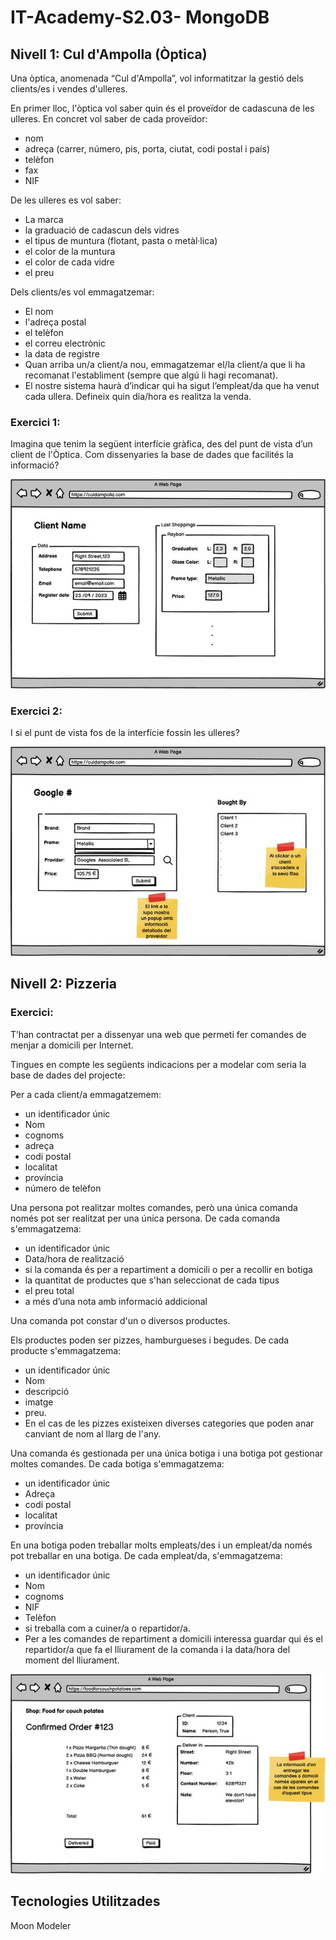 # IT-Academy-S2.03- MongoDB

## Nivell 1: Cul d'Ampolla (Òptica)

Una òptica, anomenada “Cul d'Ampolla”, vol informatitzar la gestió dels clients/es i vendes d'ulleres.

En primer lloc, l'òptica vol saber quin és el proveïdor de cadascuna de les ulleres. En concret vol saber de cada proveïdor: 
* nom
* adreça (carrer, número, pis, porta, ciutat, codi postal i país)
* telèfon
* fax
* NIF
  
De les ulleres es vol saber: 
* La marca
* la graduació de cadascun dels vidres
* el tipus de muntura (flotant, pasta o metàl·lica)
* el color de la muntura
* el color de cada vidre
* el preu
  
Dels clients/es vol emmagatzemar:
* El nom
* l'adreça postal
* el telèfon
* el correu electrònic
* la data de registre
* Quan arriba un/a client/a nou, emmagatzemar el/la client/a que li ha recomanat l'establiment (sempre que algú li hagi recomanat).
* El nostre sistema haurà d’indicar qui ha sigut l’empleat/da que ha venut cada ullera. Defineix quin dia/hora es realitza la venda.

### Exercici 1: 
Imagina que tenim la següent interfície gràfica, des del punt de vista d’un client de l'Òptica. Com dissenyaries la base de dades que facilités la informació?

![image info](./pictures/ex1-optica.jpg)

### Exercici 2:
I si el punt de vista fos de la interfície fossin les ulleres?

![image info](./pictures/ex2-optica.jpg)


## Nivell 2: Pizzeria

### Exercici:
T’han contractat per a dissenyar una web que permeti fer comandes de menjar a domicili per Internet.

Tingues en compte les següents indicacions per a modelar com seria la base de dades del projecte:

Per a cada client/a emmagatzemem:
* un identificador únic
* Nom
* cognoms
* adreça
* codi postal
* localitat
* província
* número de telèfon

Una persona pot realitzar moltes comandes, però una única comanda només pot ser realitzat per una única persona. De cada comanda s'emmagatzema:
* un identificador únic
* Data/hora de realització
* si la comanda és per a repartiment a domicili o per a recollir en botiga
* la quantitat de productes que s'han seleccionat de cada tipus
* el preu total
* a més d’una nota amb informació addicional

Una comanda pot constar d'un o diversos productes.

Els productes poden ser pizzes, hamburgueses i begudes. De cada producte s'emmagatzema:
* un identificador únic
* Nom
* descripció
* imatge
* preu.
* En el cas de les pizzes existeixen diverses categories que poden anar canviant de nom al llarg de l'any.

Una comanda és gestionada per una única botiga i una botiga pot gestionar moltes comandes. De cada botiga s'emmagatzema:
* un identificador únic
* Adreça
* codi postal
* localitat
* província

En una botiga poden treballar molts empleats/des i un empleat/da només pot treballar en una botiga. De cada empleat/da, s'emmagatzema:
* un identificador únic
* Nom
* cognoms
* NIF
* Telèfon
* si treballa com a cuiner/a o repartidor/a.
* Per a les comandes de repartiment a domicili interessa guardar qui és el repartidor/a que fa el lliurament de la comanda i la data/hora del moment del lliurament.

![image info](./pictures/ex-pizzeria.jpg)

## Tecnologies Utilitzades

Moon Modeler
